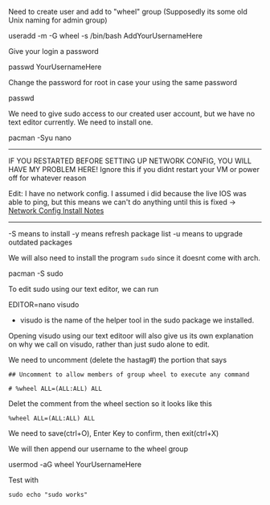 Need to create user and add to "wheel" group (Supposedly its some old Unix naming for admin group)

useradd -m -G wheel -s /bin/bash AddYourUsernameHere

Give your login a password

passwd YourUsernameHere

Change the password for root in case your using the same password

passwd

We need to give sudo access to our created user account, but we have no text editor currently. We need to install one.

pacman -Syu nano

---
IF YOU RESTARTED BEFORE SETTING UP NETWORK CONFIG, YOU WILL HAVE MY PROBLEM HERE! Ignore this if you didnt restart your VM or power off for whatever reason

Edit: I have no network config. I assumed i did because the live IOS was able to ping, but this means we can't do anything until this is fixed → [Network Config Install Notes](/notes/Arch_Network_Config.md)

---

-S means to install
-y means refresh package list
-u means to upgrade outdated packages

We will also need to install the program `sudo` since it doesnt come with arch. 

pacman -S sudo

To edit sudo using our text editor, we can run

EDITOR=nano visudo

- visudo is the name of the helper tool in the sudo package we installed. 

Opening visudo using our text editoor will also give us its own explanation on why we call on visudo, rather than just sudo alone to edit.

We need to uncomment (delete the hastag#) the portion that says 

`## Uncomment to allow members of group wheel to execute any command`

`# %wheel ALL=(ALL:ALL) ALL`

Delet the comment from the wheel section so it looks like this

`%wheel ALL=(ALL:ALL) ALL`

We need to save(ctrl+O), Enter Key to confirm, then exit(ctrl+X)

We will then append our username to the wheel group

usermod -aG wheel YourUsernameHere

Test with

`sudo echo "sudo works"`
